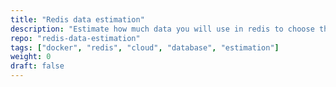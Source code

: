 ```yaml
---
title: "Redis data estimation"
description: "Estimate how much data you will use in redis to choose the right size DB / instance on the cloud"
repo: "redis-data-estimation"
tags: ["docker", "redis", "cloud", "database", "estimation"]
weight: 0
draft: false
---
```

